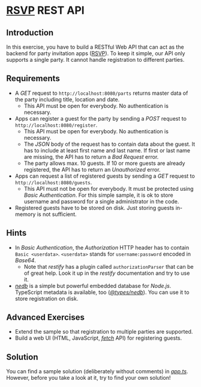 # [RSVP](https://en.wikipedia.org/wiki/RSVP_(invitations)) REST API

## Introduction

In this exercise, you have to build a RESTful Web API that can act as the backend for party invitation apps ([RSVP](https://en.wikipedia.org/wiki/RSVP_(invitations))). To keep it simple, our API only supports a single party. It cannot handle registration to different parties.


## Requirements

* A *GET* request to `http://localhost:8080/parts` returns master data of the party including title, location and date.
  * This API must be open for everybody. No authentication is necessary.
* Apps can register a guest for the party by sending a *POST* request to `http://localhost:8080/register`.
  * This API must be open for everybody. No authentication is necessary.
  * The *JSON* body of the request has to contain data about the guest. It has to include at least first name and last name. If first or last name are missing, the API has to return a *Bad Request* error.
  * The party allows max. 10 guests. If 10 or more guests are already registered, the API has to return an *Unauthorized* error.
* Apps can request a list of registered guests by sending a *GET* request to `http://localhost:8080/guests`.
  * This API must not be open for everybody. It must be protected using *Basic Authentication*. For this simple sample, it is ok to store username and password for a single administrator in the code.
* Registered guests have to be stored on disk. Just storing guests in-memory is not sufficient.


## Hints

* In *Basic Authentication*, the *Authorization* HTTP header has to contain `Basic <userdata>`. `<userdata>` stands for `username:password` encoded in *Base64*.
  * Note that *restify* has a plugin called `authorizationParser` that can be of great help. Look it up in the *restify* documentation and try to use it.
* [*nedb*](https://github.com/louischatriot/nedb) is a simple but powerful embedded database for *Node.js*. TypeScript metadata is available, too ([*@types/nedb*](https://www.npmjs.com/package/@types/nedb)). You can use it to store registration on disk.


## Advanced Exercises

* Extend the sample so that registration to multiple parties are supported.
* Build a web UI (HTML, JavaScript, [*fetch*](https://developer.mozilla.org/en-US/docs/Web/API/GlobalFetch) API) for registering guests.


## Solution

You can find a sample solution (deliberately without comments) in [*app.ts*](app.ts). However, before you take a look at it, try to find your own solution!
